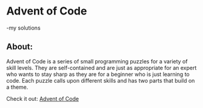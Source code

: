 # Advent of Code
-my solutions

## About:
Advent of Code is a series of small programming puzzles for a variety of skill levels. They are self-contained and are just as appropriate for an expert who wants to stay sharp as they are for a beginner who is just learning to code. Each puzzle calls upon different skills and has two parts that build on a theme.

Check it out: [Advent of Code](https://adventofcode.com/2017/about)
